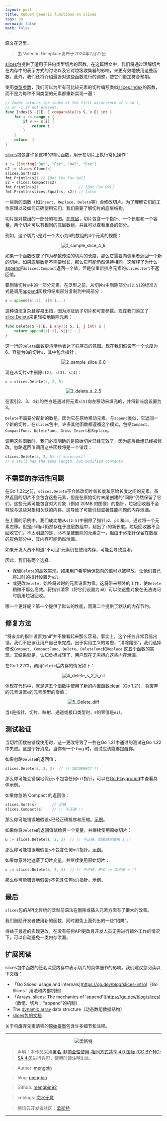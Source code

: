 ```yaml
---
layout: post
title: Robust generic functions on slices
tags: go
mermaid: false
math: false
---  
```


原文在[这里](https://go.dev/blog/generic-slice-functions)。  

> 由 Valentin Deleplace发布于2024年2月22日

[slices](https://go.dev/pkg/slices)包提供了适用于任何类型切片的函数。在这篇博文中，我们将通过理解切片在内存中的表示方式的讨论以及它对垃圾收集器的影响，来更有效地使用这些函数，此外，我们还将介绍最近对这些函数进行的调整，使它们更加符合预期。  

使用[类型参数](https://go.dev/blog/deconstructing-type-parameters)，我们可以为所有可比较元素的切片编写类似[slices.Index](https://go.dev/pkg/slices#Index)的函数，而不是为每种不同类型的元素都重新实现一遍：  

```go
// Index returns the index of the first occurrence of v in s,
// or -1 if not present.
func Index[S ~[]E, E comparable](s S, v E) int {
    for i := range s {
        if v == s[i] {
            return i
        }
    }
    return -1
}
```  

[slices](https://go.dev/pkg/slices)包包含许多这样的辅助函数，用于在切片上执行常见操作：  

```go
s := []string{"Bat", "Fox", "Owl", "Fox"}
s2 := slices.Clone(s)
slices.Sort(s2)
fmt.Println(s2) // [Bat Fox Fox Owl]
s2 = slices.Compact(s2)
fmt.Println(s2)                  // [Bat Fox Owl]
fmt.Println(slices.Equal(s, s2)) // false
```  

一些新的函数（如`Insert`、`Replace`、`Delete`等）会修改切片。为了理解它们的工作原理以及如何正确使用它们，我们需要了解切片的底层结构。  

切片是对数组的一部分的视图。[在底层](https://go.dev/blog/slices-intro)，切片包含一个指针、一个长度和一个容量。两个切片可以有相同的底层数组，并且可以查看重叠的部分。

例如，这个切片`s`是对一个大小为6的数组的4个元素的视图：  

<div align="center">
  <img src="../img/2024-02-28/1_sample_slice_4_6.png" alt="1_sample_slice_4_6">
</div>  

如果一个函数改变了作为参数传递的切片的长度，那么它需要向调用者返回一个新的切片。如果底层数组不需要增长，那么它可能仍然保持相同。这解释了为什么[append](https://go.dev/blog/slices)和`slices.Compact`返回一个值，但是仅重新排序元素的`slices.Sort`不返回值。

要删除切片`s`中的一部分元素。在泛型之前，从切片`s`中删除部分`s[2:5]`的标准方式是调用[append](https://go.dev/ref/spec#Appending_and_copying_slices)函数将结束部分复制到中间部分：  

```go
s = append(s[:2], s[5:]...)
```  

这种语法复杂且容易出错，因为涉及到子切片和可变参数。现在我们添加了[slice.Delete](https://go.dev/pkg/slices#Delete)来更轻松地删除元素：  

```go
func Delete[S ~[]E, E any](s S, i, j int) S {
    return append(s[:i], s[j:]...)
}
```  

这一行的`Delete`函数更清晰地表达了程序员的意图。现在我们假设有一个长度为6、容量为8的切片`s`，其中包含指针：  

<div align="center">
  <img src="../img/2024-02-28/2_sample_slice_6_8.png" alt="2_sample_slice_6_8">
</div>  

现在从切片`s`中删除`s[2]`、`s[3]`、`s[4]`：  

```go
s = slices.Delete(s, 2, 5)
```  

<div align="center">
  <img src="../img/2024-02-28/3_delete_s_2_5.png" alt="3_delete_s_2_5">
</div>

在索引2、3、4处的空白是通过将元素`s[5]`向左移动来填充的，并将新长度设置为3。  

`Delete`不需要分配新的数组，因为它在原地移动元素。与`append`类似，它返回一个新的切片。在`slices`包中，许多其他函数都遵循这个模式，包括`Compact`、`CompactFunc`、`DeleteFunc`、`Grow`、`Insert`和`Replace`。  

调用这些函数时，我们必须明确的是原始切片已经无效了，因为底层数组已经被修改。忽略返回值调用这些函数将是一个错误：  

```go
slices.Delete(s, 2, 5) // incorrect!
// s still has the same length, but modified contents
```  

## 不需要的存活性问题

在Go 1.22之前，`slices.Delete`不会修改切片新长度和原始长度之间的元素。虽然返回的切片不会包含这些元素，但是在原始切片末尾创建的“间隙”仍然保留了它们。这些元素可能包含对大对象（例如 20MB 的图像）的指针，垃圾回收器不会释放与这些对象相关联的内存。这导致了可能引起显著性能问题的内存泄漏。

在上面的示例中，我们成功地从`s[2:5]`中删除了指针`p2`、`p3` 和`p4`，通过将一个元素左移。但是`p3`和`p4`仍然存在于底层数组中，超出了`s`的新长度。垃圾回收器不会回收它们。不太明显的是，`p5`不是被删除的元素之一，但由于`p5`指针保留在数组的灰色部分中，其内存可能仍然泄漏。

如果开发人员不知道“不可见”元素仍在使用内存，可能会导致混淆。  

因此，我们有两个选择：

- 保留`Delete`的高效实现。如果用户希望确保指向的值可以被释放，让他们自己将过时的指针设置为`nil`。
- 或更改`Delete`，始终将过时的元素设置为零。这将带来额外的工作，使`Delete`稍微不那么高效。将指针清零（将它们设置为nil）可以使这些对象在无法访问时启用垃圾回收。

哪一个更好呢？第一个提供了默认的性能，而第二个提供了默认的内存节约。  

## 修复方法

“将废弃的指针设置为nil”并不像看起来那么容易。事实上，这个任务非常容易出错，我们不应该让用户自己来完成。出于实用主义的考虑，“清除尾部”，我们选择修改`Compact`、`CompactFunc`、`Delete`、`DeleteFunc`和`Replace` 这五个函数的实现。其结果就是，认知负担减轻了，用户现在无需担心这些内存泄漏。

在Go 1.22中，调用`Delete`后内存的情况如下：  

<div align="center">
  <img src="../img/2024-02-28/4_delete_s_2_5_nil.png" alt="4_delete_s_2_5_nil">
</div>

体现在代码中，就是这五个函数中使用了新的内置函数[clear](https://go.dev/pkg/builtin#clear)（Go 1.21），将废弃的元素设置`s`的元素类型的零值：  

<div align="center">
  <img src="../img/2024-02-28/5_Delete_diff.png" alt="5_Delete_diff">
</div>

当`E`是指针、切片、映射、通道或接口类型时，`E`的零值是`nil`。  

## 测试验证

当切片函数被错误使用时，这一更改导致了一些在Go 1.21中通过的测试在Go 1.22中失败。这是个好消息。当你有一个 bug 时，测试应该能够提醒你。

如果忽略`Delete`的返回值： 

```go
slices.Delete(s, 2, 3)  // !! INCORRECT !!
```

那么你可能会错误地假设`s`不包含任何`nil`指针，可以在[Go Playground](https://go.dev/play/p/NDHuO8vINHv)中查看具体示例。

如果你忽略 Compact 的返回值：

```go
slices.Sort(s)       // 正确
slices.Compact(s)    // !! 不正确 !!
```

那么你可能错误地假设`s`已经正确排序和压缩。[示例](https://go.dev/play/p/eFQIekiwlnu)。

如果你将`Delete`的返回值赋给另一个变量，并继续使用原始切片：

```go
u := slices.Delete(s, 2, 3)  // !! 不正确，如果继续使用 s !!
```

那么你可能错误地假设`s`不包含任何`nil`指针。[示例](https://go.dev/play/p/rDxWmJpLOVO)。

如果你意外地遮蔽了切片变量，并继续使用原始切片：

```go
s := slices.Delete(s, 2, 3)  // !! 不正确，使用 := 而不是 = !!
```

那么你可能错误地假设`s`不包含任何`nil`指针。[示例](https://go.dev/play/p/KSpVpkX8sOi)。  

## 最后

`slices`包的API比传统的泛型前语法在删除或插入元素方面有了很大的改善。

我们鼓励开发者使用新的函数，同时避免上面列出的一些“陷阱”。

得益于最近的实现更改，在没有任何API更改且开发人员无需进行额外工作的情况下，可以自动避免一类内存泄漏。

## 扩展阅读

slices包中函数的签名深受内存中表示切片的具体细节的影响。我们建议您阅读以下文档：

- 「Go Slices: usage and internals](https://go.dev/blog/slices-intro)（Go Slices：用法和内部机制）
- 「Arrays, slices: The mechanics of 'append'](https://go.dev/blog/slices)（数组、切片：“append”的机制）
- The [dynamic array](https://en.wikipedia.org/wiki/Dynamic_array) data structure（动态数组数据结构）
- [slices包的文档](https://go.dev/pkg/slices)

关于将废弃元素清零的[原始提案](https://go.dev/issue/63393)包含许多细节和注释。  

---

<div align="center">
  <img src="../img/qrcode_wechat.jpg" alt="孟斯特">
</div>

> 声明：本作品采用[署名-非商业性使用-相同方式共享 4.0 国际 (CC BY-NC-SA 4.0)](https://creativecommons.org/licenses/by-nc-sa/4.0/deed.zh)进行许可，使用时请注明出处。  

> Author: [mengbin](mengbin1992@outlook.com)  

> blog: [mengbin](https://mengbin.top)  

> Github: [mengbin92](https://mengbin92.github.io/)  

> cnblogs: [恋水无意](https://www.cnblogs.com/lianshuiwuyi/)  

> 腾讯云开发者社区：[孟斯特](https://cloud.tencent.com/developer/user/6649301)  

---
